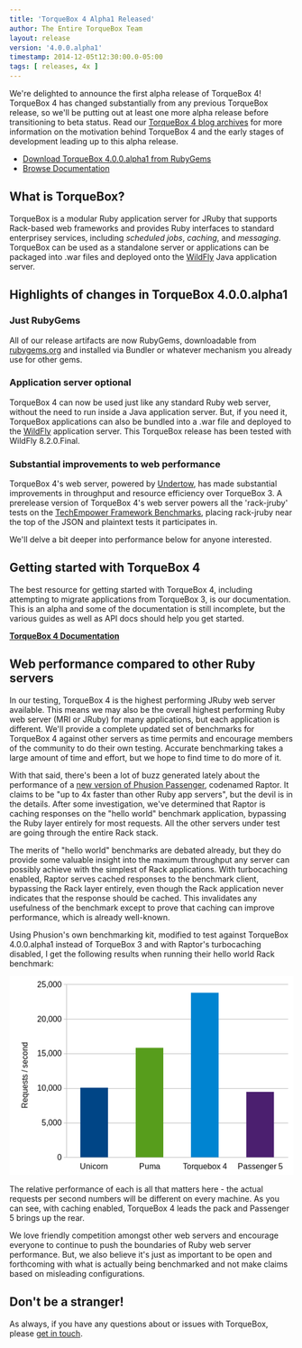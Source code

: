 ```yaml
---
title: 'TorqueBox 4 Alpha1 Released'
author: The Entire TorqueBox Team
layout: release
version: '4.0.0.alpha1'
timestamp: 2014-12-05t12:30:00.0-05:00
tags: [ releases, 4x ]
---
```


We're delighted to announce the first alpha release of TorqueBox 4!
TorqueBox 4 has changed substantially from any previous TorqueBox
release, so we'll be putting out at least one more alpha release
before transitioning to beta status. Read our [TorqueBox 4 blog
archives][tb4_posts] for more information on the motivation behind
TorqueBox 4 and the early stages of development leading up to this
alpha release.

* [Download TorqueBox 4.0.0.alpha1 from RubyGems][download]
* [Browse Documentation][docs]

## What is TorqueBox?

TorqueBox is a modular Ruby application server for JRuby that supports
Rack-based web frameworks and provides Ruby interfaces to standard
enterprisey services, including *scheduled jobs*, *caching*, and
*messaging*. TorqueBox can be used as a standalone server or
applications can be packaged into .war files and deployed onto the
[WildFly][] Java application server.

## Highlights of changes in TorqueBox 4.0.0.alpha1

### Just RubyGems

All of our release artifacts are now RubyGems, downloadable from
[rubygems.org][download] and installed via Bundler or whatever
mechanism you already use for other gems.

### Application server optional

TorqueBox 4 can now be used just like any standard Ruby web server,
without the need to run inside a Java application server. But, if you
need it, TorqueBox applications can also be bundled into a .war file
and deployed to the [WildFly][] application server. This TorqueBox
release has been tested with WildFly 8.2.0.Final.

### Substantial improvements to web performance

TorqueBox 4's web server, powered by [Undertow][undertow], has made
substantial improvements in throughput and resource efficiency over
TorqueBox 3. A prerelease version of TorqueBox 4's web server powers
all the 'rack-jruby' tests on the [TechEmpower Framework
Benchmarks][techempower], placing rack-jruby near the top of the JSON
and plaintext tests it participates in.

We'll delve a bit deeper into performance below for anyone interested.

## Getting started with TorqueBox 4

The best resource for getting started with TorqueBox 4, including
attempting to migrate applications from TorqueBox 3, is our
documentation. This is an alpha and some of the documentation is still
incomplete, but the various guides as well as API docs should help you
get started.

**[TorqueBox 4 Documentation][docs]**

## Web performance compared to other Ruby servers

In our testing, TorqueBox 4 is the highest performing JRuby web server
available. This means we may also be the overall highest performing
Ruby web server (MRI or JRuby) for many applications, but each
application is different. We'll provide a complete updated set of
benchmarks for TorqueBox 4 against other servers as time permits and
encourage members of the community to do their own testing. Accurate
benchmarking takes a large amount of time and effort, but we hope to
find time to do more of it.

With that said, there's been a lot of buzz generated lately about the
performance of a [new version of Phusion Passenger][raptor], codenamed
Raptor. It claims to be "up to 4x faster than other Ruby app servers",
but the devil is in the details. After some investigation, we've
determined that Raptor is caching responses on the "hello world"
benchmark application, bypassing the Ruby layer entirely for most
requests. All the other servers under test are going through the
entire Rack stack.

The merits of "hello world" benchmarks are debated already, but they
do provide some valuable insight into the maximum throughput any
server can possibly achieve with the simplest of Rack
applications. With turbocaching enabled, Raptor serves cached
responses to the benchmark client, bypassing the Rack layer entirely,
even though the Rack application never indicates that the response
should be cached. This invalidates any usefulness of the benchmark
except to prove that caching can improve performance, which is already
well-known.

Using Phusion's own benchmarking kit, modified to test against
TorqueBox 4.0.0.alpha1 instead of TorqueBox 3 and with Raptor's
turbocaching disabled, I get the following results when running their
hello world Rack benchmark:

<img src="/images/benchmarks/phusion_kit_hello_world.png"/>

The relative performance of each is all that matters here - the actual
requests per second numbers will be different on every machine. As you
can see, with caching enabled, TorqueBox 4 leads the pack and
Passenger 5 brings up the rear.

We love friendly competition amongst other web servers and encourage
everyone to continue to push the boundaries of Ruby web server
performance. But, we also believe it's just as important to be open
and forthcoming with what is actually being benchmarked and not make
claims based on misleading configurations.

## Don't be a stranger!

As always, if you have any questions about or issues with TorqueBox, please [get in touch][community].

[download]:    http://rubygems.org/gems/torquebox/versions/4.0.0.alpha1-java
[docs]:        /documentation/4.0.0.alpha1/yardoc/
[community]:   /community/

[tb4_posts]:   /news/tags/4x/
[wildfly]:     http://wildfly.org/
[undertow]:    http://undertow.io/
[techempower]: http://www.techempower.com/benchmarks/#section=data-r9&hw=i7&test=json
[raptor]:      http://blog.phusion.nl/2014/11/25/introducing-phusion-passenger-5-beta-1-codename-raptor/
